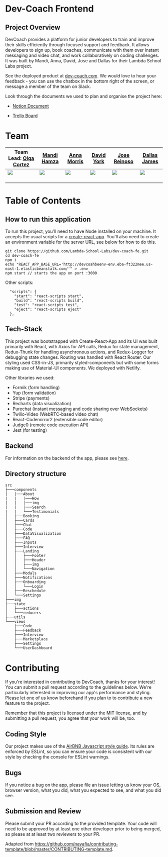 # Dev-Coach Frontend

## Project Overview

DevCoach provides a platform for junior developers to train and improve their skills efficiently through focused support and feedback. It allows developers to sign up, book coaches, communicate with them over instant messaging and video chat, and work collaboratively on coding challenges. It was built by Mandi, Anna, David, Jose and Dallas for their Lambda School Labs project.

See the deployed product at [dev-coach.com](https://www.dev-coach.com). We would love to hear your feedback - you can use the chatbox in the bottom right of the screen, or message a member of the team on Slack.

Look through the documents we used to plan and organise the project here:

- [Notion Document](https://www.notion.so/Dev-Coach-com-503a434aa6b4425595d2b4fa03a1d4066)

- [Trello Board](https://trello.com/b/3qTuFm1A/labspt10-dev-coach)

# Team

Team Lead: [Olga Cortez](https://github.com/OlgaCortez) | [Mandi Hamza](https://github.com/Mandihamza)  | [Anna Morris](https://github.com/clay-most) | [David York](https://github.com/daetor2012)| [Jose Reinoso](https://github.com/bigtonito39) | [Dallas James](https://github.com/dallasjames)<br>
| --- | --- | --- | --- | --- | --- |
[<img src="https://ca.slack-edge.com/ESZCHB482-W012JPZ6T7D-09640f43d85b-512" />](https://github.com/OlgaCortez) | [<img src="https://ca.slack-edge.com/ESZCHB482-W012X6Q8A2D-b5b9c1aaebd2-512" />](https://github.com/Mandihamza) | [<img src="https://ca.slack-edge.com/ESZCHB482-W012BRJCQKY-9c8cf939bd58-512" />](https://github.com/clay-most) | [<img src="https://ca.slack-edge.com/ESZCHB482-W0123RMKS15-3ae81857cd67-512" />](https://github.com/daetor2012) | [<img src="https://ca.slack-edge.com/ESZCHB482-W012JHT2N02-6c13efc5d241-512" />](https://github.com/bigtonito39) | [<img src="https://ca.slack-edge.com/ESZCHB482-W012JHRKY0J-69d20df3f3c3-512" />](https://github.com/dallasjames)
[<img src="https://github.com/favicon.ico" width="15" />](https://github.com/OlgaCortez) | [<img src="https://github.com/favicon.ico" width="15">](https://github.com/Mandihamza) | [<img src="https://github.com/favicon.ico" width="15" >](https://github.com/clay-most) | [<img src="https://github.com/favicon.ico" width="15" />](https://github.com/daetor2012) | [<img src="https://github.com/favicon.ico" width="15" />](https://github.com/bigtonito39) | [<img src="https://github.com/favicon.ico" width="15" />](https://github.com/dallasjames)

# Table of Contents

## How to run this application

To run this project, you'll need to have Node installed on your machine. It accepts the usual scripts for a [create-react-app](https://github.com/facebook/create-react-app). You'll also need to create an environment variable for the server URL, see below for how to do this.

```
git clone https://github.com/Lambda-School-Labs/dev-coach-fe.git
cd dev-coach-fe
npm i
echo "REACT_APP_BASE_URL='http://devcoahbeenv-env.eba-ft322mee.us-east-1.elasticbeanstalk.com/'" > .env
npm start // starts the app on port :3000
```
Other scripts:
```
  "scripts": {
    "start": "react-scripts start",
    "build": "react-scripts build",
    "test": "react-scripts test",
    "eject": "react-scripts eject"
  },
```

## Tech-Stack

This project was bootstrapped with Create-React-App and its UI was built primarily with React, with Axios for API calls, Redux for state management, Redux-Thunk for handling asynchronous actions, and Redux-Logger for debugging state changes. Routing was handled with React Router. Our styling used CSS-in-JS, primarily styled-components but with some forms making use of Material-UI components. We deployed with Netlify.


Other libraries we used:

 - Formik (form handling)
 - Yup (form validation) 
 - Stripe (payments)
 - Recharts (data visualization)
 - Purechat (instant messaging and code sharing over WebSockets)
 - Twilio-Video (WebRTC-based video chat)
 - React-Codemirror2 (extensible code editor)
 - Judge0 (remote code execution API)
 - Jest (for testing)
 
## Backend

For information on the backend of the app, please see [here](https://github.com/Lambda-School-Labs/dev-coach-be).

## Directory structure

```
src
├───components
|   |───About
|   |   |───How
|   |   |───img
|   |   |───Search
|   |   └───Testimonials
│   ├───Booking
│   ├───Cards
│   ├───Chat
│   ├───Code
│   ├───DataVisualization
│   ├───FAQ
│   ├───Inputs
│   ├───Interview
│   ├───Landing
│   │   ├───Footer
│   │   ├───Header
│   │   ├───img
│   │   └───Navigation
│   ├───Modals
│   ├───Notifications
│   ├───Onboarding
│   │   └───Login
│   ├───Reschedule
│   └───Settings
├───img
├───state
│   ├───actions
│   └───reducers
├───utils
└───views
    ├───Code
    ├───Feedback
    ├───Interview
    ├───Marketplace
    ├───Settings
    └───UserDashboard
```

# Contributing

If you're interested in contributing to DevCoach, thanks for your interest! You can submit a pull request according to the guidelines below. We're particularly interested in improving our app's performance and styling. Please let one of us know beforehand if you plan to to contribute a new feature to the project.

Remember that this project is licensed under the MIT license, and by submitting a pull request, you agree that your work will be, too.

## Coding Style

Our project makes use of the [AirBNB Javascript style guide](https://github.com/airbnb/javascript). Its rules are enforced by ESLint, so you can ensure your code is consistent with our style by checking the console for ESLint warnings.

## Bugs

If you notice a bug on the app, please file an issue letting us know your OS, browser version, what you did, what you expected to see, and what you did see. 

## Submission and Review

Please submit your PR according to the provided template. Your code will need to be approved by at least one other developer prior to being merged, so please at at least two reviewers to your PR.



Adapted from https://github.com/nayafia/contributing-template/blob/master/CONTRIBUTING-template.md.


